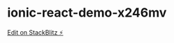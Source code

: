 # ionic-react-demo-x246mv

[Edit on StackBlitz ⚡️](https://stackblitz.com/edit/ionic-react-demo-x246mv)